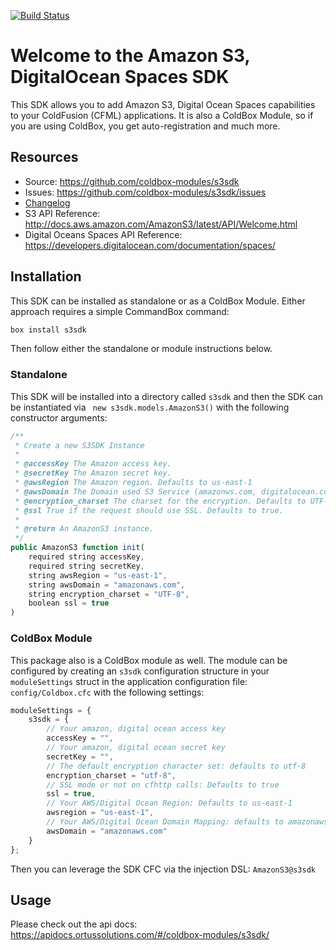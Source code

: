 [![Build Status](https://travis-ci.org/coldbox-modules/s3sdk.svg?branch=master)](https://travis-ci.org/coldbox-modules/s3sdk)

# Welcome to the Amazon S3, DigitalOcean Spaces SDK

This SDK allows you to add Amazon S3, Digital Ocean Spaces capabilities to your ColdFusion (CFML) applications. It is also a ColdBox Module, so if you are using ColdBox, you get auto-registration and much more.

## Resources

* Source: https://github.com/coldbox-modules/s3sdk
* Issues: https://github.com/coldbox-modules/s3sdk/issues
* [Changelog](changelog.md)
* S3 API Reference: http://docs.aws.amazon.com/AmazonS3/latest/API/Welcome.html
* Digital Oceans Spaces API Reference: https://developers.digitalocean.com/documentation/spaces/

## Installation 

This SDK can be installed as standalone or as a ColdBox Module.  Either approach requires a simple CommandBox command:

```bash
box install s3sdk
```

Then follow either the standalone or module instructions below.

### Standalone

This SDK will be installed into a directory called `s3sdk` and then the SDK can be instantiated via ` new s3sdk.models.AmazonS3()` with the following constructor arguments:

```js
/**
 * Create a new S3SDK Instance
 *
 * @accessKey The Amazon access key.
 * @secretKey The Amazon secret key.
 * @awsRegion The Amazon region. Defaults to us-east-1
 * @awsDomain The Domain used S3 Service (amazonws.com, digitalocean.com). Defaults to amazonws.com
 * @encryption_charset The charset for the encryption. Defaults to UTF-8.
 * @ssl True if the request should use SSL. Defaults to true.
 *
 * @return An AmazonS3 instance.
 */
public AmazonS3 function init(
	required string accessKey,
	required string secretKey,
	string awsRegion = "us-east-1",
	string awsDomain = "amazonaws.com",
	string encryption_charset = "UTF-8",
	boolean ssl = true
)
```

### ColdBox Module

This package also is a ColdBox module as well.  The module can be configured by creating an `s3sdk` configuration structure in your `moduleSettings` struct in the application configuration file: `config/Coldbox.cfc` with the following settings:

```js
moduleSettings = {
	s3sdk = {
		// Your amazon, digital ocean access key
		accessKey = "",
		// Your amazon, digital ocean secret key
		secretKey = "",
		// The default encryption character set: defaults to utf-8
		encryption_charset = "utf-8",
		// SSL mode or not on cfhttp calls: Defaults to true
		ssl = true,
		// Your AWS/Digital Ocean Region: Defaults to us-east-1
		awsregion = "us-east-1",
		// Your AWS/Digital Ocean Domain Mapping: defaults to amazonaws.com
		awsDomain = "amazonaws.com"
	}
};
```

Then you can leverage the SDK CFC via the injection DSL: `AmazonS3@s3sdk`

## Usage

Please check out the api docs: https://apidocs.ortussolutions.com/#/coldbox-modules/s3sdk/
